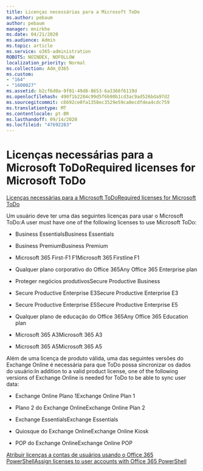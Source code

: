 ```yaml
---
title: Licenças necessárias para a Microsoft ToDo
ms.author: pebaum
author: pebaum
manager: mnirkhe
ms.date: 04/21/2020
ms.audience: Admin
ms.topic: article
ms.service: o365-administration
ROBOTS: NOINDEX, NOFOLLOW
localization_priority: Normal
ms.collection: Adm_O365
ms.custom:
- "164"
- "1600027"
ms.assetid: b2cf6d0a-9f01-49d8-8653-6a3366f6119d
ms.openlocfilehash: 490f1b2284c99d5f6b90b1cd3ac9ad526bda97d2
ms.sourcegitcommit: c6692ce0fa1358ec3529e59ca0ecdfdea4cdc759
ms.translationtype: MT
ms.contentlocale: pt-BR
ms.lasthandoff: 09/14/2020
ms.locfileid: "47692283"
---
```

# <a name="required-licenses-for-microsoft-todo"></a><span data-ttu-id="95b94-102">Licenças necessárias para a Microsoft ToDo</span><span class="sxs-lookup"><span data-stu-id="95b94-102">Required licenses for Microsoft ToDo</span></span>

[<span data-ttu-id="95b94-103">Licenças necessárias para a Microsoft ToDo</span><span class="sxs-lookup"><span data-stu-id="95b94-103">Required licenses for Microsoft ToDo</span></span>](https://support.office.com/article/381e9d1b-c500-49b5-973e-890fd86528d7.aspx)
  
<span data-ttu-id="95b94-104">Um usuário deve ter uma das seguintes licenças para usar o Microsoft ToDo:</span><span class="sxs-lookup"><span data-stu-id="95b94-104">A user must have one of the following licenses to use Microsoft ToDo:</span></span>
  
- <span data-ttu-id="95b94-105">Business Essentials</span><span class="sxs-lookup"><span data-stu-id="95b94-105">Business Essentials</span></span>

- <span data-ttu-id="95b94-106">Business Premium</span><span class="sxs-lookup"><span data-stu-id="95b94-106">Business Premium</span></span>

- <span data-ttu-id="95b94-107">Microsoft 365 First-F1 F1</span><span class="sxs-lookup"><span data-stu-id="95b94-107">Microsoft 365 Firstline F1</span></span>

- <span data-ttu-id="95b94-108">Qualquer plano corporativo do Office 365</span><span class="sxs-lookup"><span data-stu-id="95b94-108">Any Office 365 Enterprise plan</span></span>

- <span data-ttu-id="95b94-109">Proteger negócios produtivos</span><span class="sxs-lookup"><span data-stu-id="95b94-109">Secure Productive Business</span></span>

- <span data-ttu-id="95b94-110">Secure Productive Enterprise E3</span><span class="sxs-lookup"><span data-stu-id="95b94-110">Secure Productive Enterprise E3</span></span>

- <span data-ttu-id="95b94-111">Secure Productive Enterprise E5</span><span class="sxs-lookup"><span data-stu-id="95b94-111">Secure Productive Enterprise E5</span></span>

- <span data-ttu-id="95b94-112">Qualquer plano de educação do Office 365</span><span class="sxs-lookup"><span data-stu-id="95b94-112">Any Office 365 Education plan</span></span>

- <span data-ttu-id="95b94-113">Microsoft 365 A3</span><span class="sxs-lookup"><span data-stu-id="95b94-113">Microsoft 365 A3</span></span>

- <span data-ttu-id="95b94-114">Microsoft 365 A5</span><span class="sxs-lookup"><span data-stu-id="95b94-114">Microsoft 365 A5</span></span>

<span data-ttu-id="95b94-115">Além de uma licença de produto válida, uma das seguintes versões do Exchange Online é necessária para que ToDo possa sincronizar os dados do usuário:</span><span class="sxs-lookup"><span data-stu-id="95b94-115">In addition to a valid product license, one of the following versions of Exchange Online is needed for ToDo to be able to sync user data:</span></span>
  
- <span data-ttu-id="95b94-116">Exchange Online Plano 1</span><span class="sxs-lookup"><span data-stu-id="95b94-116">Exchange Online Plan 1</span></span>

- <span data-ttu-id="95b94-117">Plano 2 do Exchange Online</span><span class="sxs-lookup"><span data-stu-id="95b94-117">Exchange Online Plan 2</span></span>

- <span data-ttu-id="95b94-118">Exchange Essentials</span><span class="sxs-lookup"><span data-stu-id="95b94-118">Exchange Essentials</span></span>

- <span data-ttu-id="95b94-119">Quiosque do Exchange Online</span><span class="sxs-lookup"><span data-stu-id="95b94-119">Exchange Online Kiosk</span></span>

- <span data-ttu-id="95b94-120">POP do Exchange Online</span><span class="sxs-lookup"><span data-stu-id="95b94-120">Exchange Online POP</span></span>

[<span data-ttu-id="95b94-121">Atribuir licenças a contas de usuários usando o Office 365 PowerShell</span><span class="sxs-lookup"><span data-stu-id="95b94-121">Assign licenses to user accounts with Office 365 PowerShell</span></span>](https://docs.microsoft.com/office365/enterprise/powershell/assign-licenses-to-user-accounts-with-office-365-powershell )
  